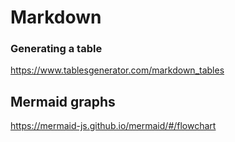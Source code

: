 # Markdown

### Generating a table
https://www.tablesgenerator.com/markdown_tables

## Mermaid graphs
https://mermaid-js.github.io/mermaid/#/flowchart